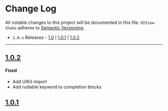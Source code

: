# Change Log
All notable changes to this project will be documented in this file.
`UIView-Shake` adheres to [Semantic Versioning](http://semver.org/).

- `1.0.x` Releases - [1.0](#10) | [1.0.1](#101) | [1.0.2](#102) 

---

## [1.0.2](https://github.com/andreamazz/UIView-Shake/releases/tag/1.0.2)

#### Fixed  
- Add UIKit import  
- Add nullable keyword to completion blocks  

## [1.0.1](https://github.com/andreamazz/UIView-Shake/releases/tag/1.0.1)

